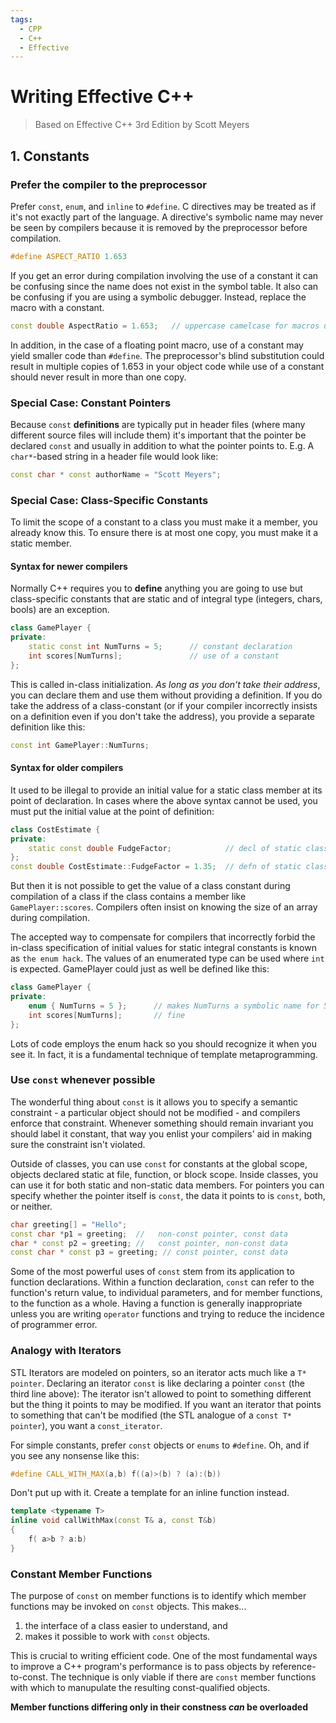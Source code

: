 ```yaml
---
tags:
  - CPP
  - C++
  - Effective
---
```


# Writing Effective C++
> Based on Effective C++ 3rd Edition by Scott Meyers

## 1. Constants

### Prefer the compiler to the preprocessor

Prefer `const`, `enum`, and `inline` to `#define`. C directives may be treated as if it's not exactly part of the language. A directive's symbolic name may never be seen by compilers because it is removed by the preprocessor before compilation. 

```c++
#define ASPECT_RATIO 1.653
```

If you get an error during compilation involving the use of a constant it can be confusing since the name does not exist in the symbol table. It also can be confusing if you are using a symbolic debugger. Instead, replace the macro with a constant. 

```c++
const double AspectRatio = 1.653; 	// uppercase camelcase for macros usually
```

In addition, in the case of a floating point macro, use of a constant may yield smaller code than `#define`. The preprocessor's blind substitution could result in multiple copies of 1.653 in your object code while use of a constant should never result in more than one copy.

### Special Case: Constant Pointers

Because `const` **definitions** are typically put in header files (where many different source files will include them) it's important that the pointer be declared `const` and usually in addition to what the pointer points to. E.g. A `char*`-based string in a header file would look like:

```c++
const char * const authorName = "Scott Meyers";
```

### Special Case: Class-Specific Constants

To limit the scope of a constant to a class you must make it a member, you already know this. To ensure there is at most one copy, you must make it a static member. 

#### Syntax for newer compilers

Normally C++ requires you to **define** anything you are going to use but class-specific constants that are static and of integral type (integers, chars, bools) are an exception. 

```c++
class GamePlayer {
private:
	static const int NumTurns = 5;		// constant declaration
	int scores[NumTurns];				// use of a constant
};
```

This is called in-class initialization. *As long as you don't take their address*, you can declare them and use them without providing a definition. If you do take the address of a class-constant (or if your compiler incorrectly insists on a definition even if you don't take the address), you provide a separate definition like this:

```c++
const int GamePlayer::NumTurns;
```

#### Syntax for older compilers

It used to be illegal to provide an initial value for a static class member at its point of declaration. In cases where the above syntax cannot be used, you must put the initial value at the point of definition:

```c++
class CostEstimate {
private:
	static const double FudgeFactor;			// decl of static class constant
};
const double CostEstimate::FudgeFactor = 1.35; 	// defn of static class constant
```

But then it is not possible to get the value of a class constant during compilation of a class if the class contains a member like `GamePlayer::scores`. Compilers often insist on knowing the size of an array during compilation.

The accepted way to compensate for compilers that incorrectly forbid the in-class specification of initial values for static integral constants is known as `the enum hack`. The values of an enumerated type can be used where `int` is expected. GamePlayer could just as well be defined like this:

```c++
class GamePlayer {
private:
	enum { NumTurns = 5 };		// makes NumTurns a symbolic name for 5
	int scores[NumTurns];		// fine
};
```

Lots of code employs the enum hack so you should recognize it when you see it. In fact, it is a fundamental technique of template metaprogramming. 

### Use `const` whenever possible

The wonderful thing about `const` is it allows you to specify a semantic constraint - a particular object should not be modified - and compilers enforce that constraint. Whenever something should remain invariant you should label it constant, that way you enlist your compilers' aid in making sure the constraint isn't violated.

Outside of classes, you can use `const` for constants at the global scope, objects declared static at file, function, or block scope. Inside classes, you can use it for both static and non-static data members. For pointers you can specify whether the pointer itself is `const`, the data it points to is `const`, both, or neither.

```c++
char greeting[] = "Hello";
const char *p1 = greeting; 	//   non-const pointer, const data
char * const p2 = greeting; //   const pointer, non-const data
const char * const p3 = greeting; // const pointer, const data
```

Some of the most powerful uses of `const` stem from its application to function declarations. Within a function declaration, `const` can refer to the function's return value, to individual parameters, and for member functions, to the function as a whole. Having a function is generally inappropriate unless you are writing `operator` functions and trying to reduce the incidence of programmer error.

### Analogy with Iterators

STL Iterators are modeled on pointers, so an iterator acts much like a `T* pointer`. Declaring an iterator `const` is like declaring a pointer `const` (the third line above): The iterator isn't allowed to point to something different but the thing it points to may be modified. If you want an iterator that points to something that can't be modified (the STL analogue of a `const T* pointer`), you want a `const_iterator`. 

For simple constants, prefer `const` objects or `enums` to `#define`. Oh, and if you see any nonsense like this:

```c++
#define CALL_WITH_MAX(a,b) f((a)>(b) ? (a):(b))
```

Don't put up with it. Create a template for an inline function instead.

```c++
template <typename T>
inline void callWithMax(const T& a, const T&b)
{
	f( a>b ? a:b)
}
```

### Constant Member Functions

The purpose of `const` on member functions is to identify which member functions may be invoked on `const` objects. This makes...
1. the interface of a class easier to understand, and 
2. makes it possible to work with `const` objects.

This is crucial to writing efficient code. One of the most fundamental ways to improve a C++ program's performance is to pass objects by reference-to-const. The technique is only viable if there are `const` member functions with which to manupulate the resulting const-qualified objects.

**Member functions differing only in their constness *can* be overloaded**